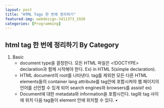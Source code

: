 ```yaml
---
layout: post
title: "HTML Tags 한 번에 정리하기"
featured-img: webdesign-3411373_1920
categories: [Programming]
---
```


## html tag 한 번에 정리하기 By Category

1. Basic
   - <!DOCTYPE>
     document type을 결정한다. 모든 HTML 파일은 <!DOCTYPE> declaration과 함께 시작해야 한다.
     Ex) <!DOCTYPE html> in HTML 5(simple declaration).
   - <html>
     HTML document의 root를 나타낸다. <!DOCTYPE> tag를 제외한 모든 다른 HTML elements들의 container
     lang attribute를 <html> tag안에 포함시켜야 웹 페이지의 언어를 선언할 수 있게 되어 search engines와 browsers를 assist!
     ex) <html lang="en">
   - <head>
     Document에 대한 metadata와 information을 포함시킨다.
     <html> tag와 <body> tag 사이에 위치
     다음 tag들이 <head> element 안에 위치할 수 있다.
     •	<title> (모든 HTML document에서 필수적인 tag)
     •	<style>
     •	<base>
     •	<link>
     •	<meta>
     •	<script>
     •	<noscript>

- <title>
  Document의 title을 정의
- <body>
  Document의 body를 정의한다. HTML document의 모든 contents를 포함시킨다.
- <h1> to <h6>
  HTML headings를 정의, <h1> tag는 가장 중요한 heading을 정의하고 <h6>은 제일 중요하지 않은 tag를 정의
  Page당 오직 1개의 <h1> tag만들 사용하고 이 tag는 전체 페이지의main heading or subject를 나타내야 한다.
  <h1> tag를 heading을 정의할 때 시작으로 <h1> tag를 사용, 다음 heading을 사용할 경우 Heading level을 스킵하지 않고 <h2> -> <h3> -> … 사용할 것을 권장(구조화된 문서 작성을 위해)
- <p>
  문단을 정의, browsers는 각각의 <p> tag 이후에 blank line 하나를 더해줌
- <br>
  텍스트 안에서 줄바꿈을 해준다. 주소나 시를 작성할 때처럼 줄의 구분이 중요한 내용을 작성할 때 사용된다.
  end tag가 없다.
- <!--...-->
  주석 처리 tag이다.

2. Formatting

- <abbr> 축약 text를 정의한다.
  ex) <abbr title="World Health Organization">WHO</abbr>
- <b> bold text를 정의한다.
- <strong> 중요한 text를 정의한다. bold text로 보여진다.

* <big>, <center>, <font> tags는 HTML5에서 지원하지 않고 CSS를 사용한다.
  (각각 big text/centered text/text의 font, color, size를 정의)

3. Forms and Input

- <form>
  user input에 대한 HTML from을 만들기 위해 사용된다.
  아래 나열된 tag element들을 포함시킬 수 있다.
  •	<input>
  •	<textarea>
  •	<button>
  •	<select>
  •	<option>
  •	<optgroup>
  •	<fieldset>
  •	<label>
  •	<output>

- <input>
  User가 데이터를 입력할 수 있는 input field를 명시한다.	
  아주 중요한 form element이다!
  다음 아래와 같이 input tag에는 여러 type들이 존재한다.
  •	<input type="text"> (default value)
  •	<input type="button">
  •	<input type=”radio”> (체크박스와 비슷하나 속한 그룹 내에서 하나만 선택 가능)

• <input type="checkbox">
• <input type="color">
• <input type="date">
• <input type="email">
• <input type="file">
• <input type="password">
• <input type="search">
• <input type="submit">
• <input type="time">
• <input type="url">
• <input type="week">

- <textarea>
  여러 줄의 text input을 control할 수 있다.
  예시)

```html
<textarea rows="2" cols="10">
aaaaaaaaaaaaaaaaaaaaaaaaaaaaaaaaaaaa
</textarea>
```

![1번](https://user-images.githubusercontent.com/59640337/117616119-a6bc2380-b1a5-11eb-9ff4-0351a5d294c9.png)

- <button>
  클릭 가능한 버튼
- <select>
  drop-down list를 만들기 위해서 사용되는 태그이다.
  대부분 <form> tag 안에서 사용된다.
  <select> element 내부에서 <option> tag를 사용하여 drop-down list의 option들을 정의한다.
  drop-down list로의 접근성을 높여주는 <label> tag를 사용하는 습관을 들이자!
  name attribute: form이 submit된 후에 form data를 reference하기 위해 필요.
  id attribute: drop-down list를 label과 연결하기 위해 필요.

예시1)

1. option 선택할 때마다 option tag의 text 출력하기

```html
<!DOCTYPE html>
<html>
  <head>
  </head>

  <body>
    <h1>The select element</h1>

    <p>The select element is used to create a drop-down list.</p>

      <label for=”options”>select one:</label>
      <select name=”options” id=”options” onchange="console.log(this.options[this.selectedIndex].text);">
        <option value="option111">option1</option>
        <option value="option222">option2</option>
        <option value="option333">option3</option>
        <option value="option444">option4</option>
      </select>
      <input type="submit" value="Submit" />
    </form>
  </body>
</html>

```

![사진4](https://user-images.githubusercontent.com/59640337/117616142-b2a7e580-b1a5-11eb-8d19-ce01bd2ac69e.png)

option을 선택할 때마다 console에 해당 option의 text가 출력된다.
ex) option4 선택 시 console에 “option4”가 출력됨.

- this.selectedIndex: 선택된 option의 index 값을 의미(위의 경우 각 option들은 0,1,2,3 index 값을 가짐)
- this.options: 해당 <select> tag의 option element들을 담고 있는 HTMOptionsCollection을 가져옴

![사진 5](https://user-images.githubusercontent.com/59640337/117616152-b5a2d600-b1a5-11eb-95f3-76b0ff9ce8d9.png)

- this.options[this.selectedIndex].text: 선택된 option element의 text를 가져옴

2. option 선택할 때마다 option tag의 value attribute 값 출력하기

```html
<label>select one:</label>
<select onchange="console.log(this.value);">
  <option value="value1">option1</option>
  <option value=" value2">option2</option>
  <option value=" value3">option3</option>
  <option value=" value4">option4</option>
</select>
```

option을 선택할 때마다 console에 해당 option tag의 value 값이 출력된다.
ex) option4 선택 시 console에 “value4”가 출력됨.

3. submit event 발생 시 event handler에서 선택된 option text 출력하기

```html
<!DOCTYPE html>
<html>
  <head>
    <script>
      const onSubmit = () => {
        const selectElement = event.target.querySelector(".First_Select");
        console.log(selectElement.options[selectElement.selectedIndex].text);
      };
    </script>
  </head>

  <body>
    <h1>The select element</h1>

    <p>The select element is used to create a drop-down list.</p>

    <form onsubmit="onSubmit();return false;">
      <label>select one:</label>
      <select class="First_Select">
        <option value="option111">option1</option>
        <option value="option222">option2</option>
        <option value="option333">option3</option>
        <option value="option444">option4</option>
      </select>
      <input type="submit" value="Submit" />
    </form>

    <p class="output"></p>
  </body>
</html>
```

- <optgroup>
  하나의 drop-donw list에서 관련된 option들 끼리 grouping하는 데에 사용된다.
  예시)

```html
<!DOCTYPE html>
<html>
  <body>
    <label for="numbers">Choose one number</label>
    <select name="numbers" id="numbers">
      <optgroup label="one digit">
        <option value="일">1</option>
        <option value="이">2</option>
      </optgroup>
      <optgroup label="two digits">
        <option value="십일">11</option>
        <option value="이십이">22</option>
      </optgroup>
    </select>
  </body>
</html>
```

![사진2](https://user-images.githubusercontent.com/59640337/117616132-ac196e00-b1a5-11eb-9db7-1a757c90006f.png)

- <label>
  <input> element에 대한 label을 정의한다.
- <fieldset>
  <form> tag 내에서 관련된 element들끼리 grouping하기 위해서 사용된다(box가 그려짐).
  예시)

```html
<!DOCTYPE html>
<html>
  <body>
    <h1>&lt;fieldset&gt; tag</h1>

    <form onsubmit="return false;">
      <fieldset>
        <legend>fruits:</legend>
        <label for="first">First fruit:</label>
        <input type="text" id="first" name="first" /><br /><br />
        <label for="second">Second fruit:</label>
        <input type="text" id="second" name="second" /><br /><br />
        <label for="third">Third fruit:</label>
        <input type="text" id="third" name="third" /><br /><br />
        <input type="submit" value="Submit" />
      </fieldset>
    </form>
  </body>
</html>
```

![사진3](https://user-images.githubusercontent.com/59640337/117616137-afacf500-b1a5-11eb-9582-0c5180cae814.png)

- <legend>

4. Frames

- <iframe>
  inline frame을 명시한다. inline frame은 현재 HTML document에서 다른 document를 포함하는 데 사용된다.

5. Images

- <img>
   image 포함시키기 위해 사용되는 tag
   arributes: src, alt, width, height, usemap, etc.
- <map>
   image map(클릭 가능한 영역이 있는 이미지)을 정의하는 데 사용된다.
   예시)
   https://www.w3schools.com/tags/tryit.asp?filename=tryhtml_areamap

- <area>
  Image map 안에서의 영역을 정의하는 데 사용된다.

6. Audio/Video

- <audio>
  sound content를 포함하기 위해 사용된다.
  <audio> element 내부에 여러 <source> tag를 포함한다(브라우저가 supporting가능한 첫 번째 source를 선택).
- <source>
  <audio>, <video>, <picture>의 미디어 요소에 대한 여러 resource를 정의한다.
- <track>
  <audio>나 <video> element가 재생될 때 표시되어야 하는 자막 파일이나 text가 포함된 파일을 지정하는 데 사용된다.
- <video>
  video나 movie를 포함시키기 위해서 사용된다.

7. Links

- <a>
  hyperlink
  예시)
  <a href="https://www.naver.com">네이버 바로가기</a>
- <link>
  현재 document와 외부 resource간의 관계를 정의한다.
  외부 style sheet에 연결하거나 사이트 아이콘을 연결하는 데 자주 사용된다.
  (empty element)

예시)

<link rel="stylesheet" href="/style/style.css">
rel: required attribute이다. 현재 document와 연결된 document 사이의 관계를 명시해준다(“stylesheet”, ”icon”, ”author”, etc.).
- <nav>
여러 navigation link의 set을 정의한다.
ex)
<nav>
<a href="https://www.naver.com">NAVER</a> 
<a href="https://www.daum.net">DAUM</a> 
</nav>

8. Lists

- <ul>, <ol>, <li>
  unordered list, ordered list, list item
  예시)

```
<!DOCTYPE html>
<html>
<body>

<h1>The ul element</h1>

<ul>
  <li>A</li>
  <li>B</li>
  <li>C</li>
</ul>

<ol>
  <li>A</li>
  <li>B</li>
  <li>C</li>
</ol>

</body>
</html>
```

![사진 리스트](https://user-images.githubusercontent.com/59640337/117616157-b89dc680-b1a5-11eb-94f1-289f3d0b8517.png)

- <dl>, <dt>, <dd>
  <dl>: description list을 정의
  <dt>: description list에서의 term/name을 정의
  <dd> elememet에 대한 description을 정의
  Description list를 만들기 위해서 3개의 element(tag)가 사용된다.
  예시)

```html
<!DOCTYPE html>
<html>
  <body>
    <h1>The dl, dd, and dt elements</h1>

    <p>These three elements are used to create a description list:</p>

    <dl>
      <dt>할머니</dt>
      <dd>부모의 어머니</dd>
      <dt>할아버지</dt>
      <dd>부모의 아버지</dd>
    </dl>
  </body>
</html>
```

![사진 DTDLDD](https://user-images.githubusercontent.com/59640337/117616175-bcc9e400-b1a5-11eb-8dda-d39f11e89034.png)

9. Tables

- <table>
  table을 정의
- <caption>
  table caption을 정의
- <th>
  table의 header cell을 정의
- <tr>
  table의 row를 정의
- <td>
  table의 cell을 정의
  colspan attribute: cell이 확장되어야 하는 column 수를 지정
  rowspan attribute: cell이 확장되어야 하는 row 수를 지정
- <thead>
  table의 header content(cell)들을 grouping
- <tbody>
  table의 body content(cell)들을 grouping
- <tfoot>
  table의 footer content(cell)들을 grouping
- <col>
  <colgroup> element 내의 각 column group에 대한 column 속성을 명시한다.
  span attribute: <col> element가 걸쳐야 하는 column 수를 지정한다.
- <colgroup>
  Table의 column을 grouping하는 데 사용된다.

테이블 예시1)

```html
<table>
  <caption>
    Languages
  </caption>
  <colgroup>
    <col span="2" style="background-color:red" />
    <col style="background-color:blue" />
  </colgroup>
  <tr>
    <th>Korean</th>
    <th>English</th>
    <th>German</th>
  </tr>
  <tr>
    <td>사과</td>
    <td>Apple</td>
    <td>Apfel</td>
  </tr>
  <tr>
    <td>감자</td>
    <td>Potato</td>
    <td>Kartoffel</td>
  </tr>
</table>
```

![사진 테이블1](https://user-images.githubusercontent.com/59640337/117616195-c18e9800-b1a5-11eb-89f7-ed94b9c7f462.png)

테이블 예시2)

```html
<table>
  <colgroup>
    <col style="background-color:yellow" />
    <col style="background-color:pink" />
    <col style="background-color:blue" />
  </colgroup>
  <tr>
    <th>rowspan</th>
    <th>colspan</th>
    <th>test</th>
  </tr>
  <tr>
    <td rowspan="2">row 2칸 차지</td>
    <td colspan="2">column 2칸 차지</td>
  </tr>
  <tr>
    <td>cell 1</td>
    <td>cell 2</td>
  </tr>
</table>
```

![사진 테이블2](https://user-images.githubusercontent.com/59640337/117616206-c5221f00-b1a5-11eb-999d-b159c78968f9.png)

10. Styles and Semantics

- <style>
  style 정보 정의(CSS)
- <div>
  HTML document에서 division or section을 나타낸다.
  HTML element들의 container로 사용되고, class나 id attribute를 사용하여
  CSS로 스타일이 지정되거나 JS로 조작된다.
- <span>
  text나 document의 일부를 표시하는 데 사용되는 inline container이다.
  class나 id attribute를 사용하여 CSS로 스타일이 지정되거나 JS로 조작된다. <div> element와 매우 유사하지만 <div>는 block-level element, <span>은 inline element이다.
- <header>
  Document나 section에 대한 header를 정의한다.
- <footer>
  Document나 section에 대한 footer를 정의한다.
- <main>
  document의 main content를 정의한다.
- <section>
  document의 한 section을 정의한다.
- <article>
  article 정의
- <aside>
  page 내용 밖의 content를 정의
- <details>
  user가 요청 시에 열고 닫을  수 있는 detail한 정보를 정의한다.
  user가 열고 닫을 수 있는 반응형 위젯을 만드는 데 자주 사용된다.
  <summary> tag와 함께 사용된다.
- <summary>
  <details> element에 대해 표시되는 제목을 정의한다. 이 제목을 클릭하여 detail한 정보를 보거나 숨길 수 있다.

11. Meta Info

- <head>
  document에 대한 정보를 정의한다.
- <meta>
  HTML document에 대한 metadata를 정의한다.
  charset attribute: HTML document의 character encoding을 명시.
  ex)

```html
<head>
  <meta charset="UTF-8" />
</head>
```

- <base>

document 안의 모든 relative URL이 사용할 기준 URL을 지정한다.
ex)

```html
<head>
  <base href="https://www.w3schools.com/" target="_blank" />
</head>

<body>
  <a href="tags/default.asp">HTML Tags by Alphabet</a>
  <a href="tags/ref_byfunc.asp">HTML Tags by Category</a>
</body>
```

12. Programming

- <script>
  client-side script를 정의할 때 사용한다. 보통 JS 코드와 함께 쓰지만 GLSL이나 JSON 등의 다른 언어와도 사용할 수 있다.
  주로 <body> element의 맨 밑에 위치한다(js가 아직 생성되지 않은 DOM에 접근하려는 것을 막기 위해서).
- <embed>
  웹 페이지, picture, media player, plug-in application등의 외부 resource에 대한 container를 정의한다.
- <object>
  외부 resource에 대한 container를 정의
  (이미지, nested browsing context 등의 외부 resource)
- <param>
  <object> element에 대한 여러 parameter를 정의하는 데 사용된다.
  (empty element)

ex)

```html
<object data="horse.wav">
  <param name="autoplay" value="true" />
</object>
```

### references

1. https://www.w3schools.com/tags/ref_byfunc.asp
2. https://developer.mozilla.org/ko/docs/Web/HTML/Element#%ED%91%9C_%EC%BD%98%ED%85%90%EC%B8%A0
3. https://javascript.info/forms-submit#event-submit
